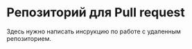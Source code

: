 # Репозиторий для Pull request

Здесь нужно написать инсрукцию по работе с удаленным репозиторием. 

